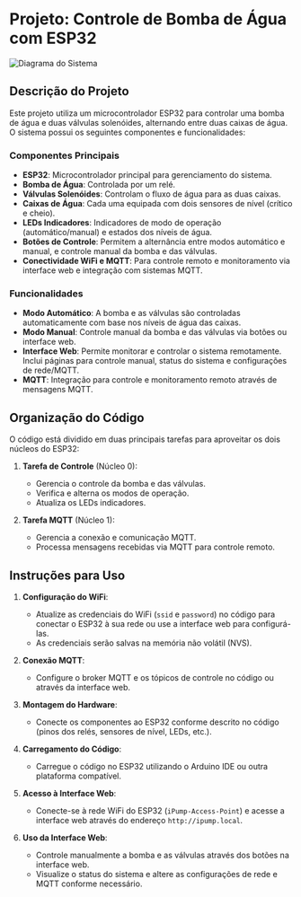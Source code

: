 # Projeto: Controle de Bomba de Água com ESP32

![Diagrama do Sistema](file-JZHcx9HD2xEKlrKGOZMNZjbL)

## Descrição do Projeto

Este projeto utiliza um microcontrolador ESP32 para controlar uma bomba de água e duas válvulas solenóides, alternando entre duas caixas de água. O sistema possui os seguintes componentes e funcionalidades:

### Componentes Principais
- **ESP32**: Microcontrolador principal para gerenciamento do sistema.
- **Bomba de Água**: Controlada por um relé.
- **Válvulas Solenóides**: Controlam o fluxo de água para as duas caixas.
- **Caixas de Água**: Cada uma equipada com dois sensores de nível (crítico e cheio).
- **LEDs Indicadores**: Indicadores de modo de operação (automático/manual) e estados dos níveis de água.
- **Botões de Controle**: Permitem a alternância entre modos automático e manual, e controle manual da bomba e das válvulas.
- **Conectividade WiFi e MQTT**: Para controle remoto e monitoramento via interface web e integração com sistemas MQTT.

### Funcionalidades
- **Modo Automático**: A bomba e as válvulas são controladas automaticamente com base nos níveis de água das caixas.
- **Modo Manual**: Controle manual da bomba e das válvulas via botões ou interface web.
- **Interface Web**: Permite monitorar e controlar o sistema remotamente. Inclui páginas para controle manual, status do sistema e configurações de rede/MQTT.
- **MQTT**: Integração para controle e monitoramento remoto através de mensagens MQTT.

## Organização do Código

O código está dividido em duas principais tarefas para aproveitar os dois núcleos do ESP32:

1. **Tarefa de Controle** (Núcleo 0):
   - Gerencia o controle da bomba e das válvulas.
   - Verifica e alterna os modos de operação.
   - Atualiza os LEDs indicadores.

2. **Tarefa MQTT** (Núcleo 1):
   - Gerencia a conexão e comunicação MQTT.
   - Processa mensagens recebidas via MQTT para controle remoto.

## Instruções para Uso

1. **Configuração do WiFi**:
   - Atualize as credenciais do WiFi (`ssid` e `password`) no código para conectar o ESP32 à sua rede ou use a interface web para configurá-las.
   - As credenciais serão salvas na memória não volátil (NVS).

2. **Conexão MQTT**:
   - Configure o broker MQTT e os tópicos de controle no código ou através da interface web.

3. **Montagem do Hardware**:
   - Conecte os componentes ao ESP32 conforme descrito no código (pinos dos relés, sensores de nível, LEDs, etc.).

4. **Carregamento do Código**:
   - Carregue o código no ESP32 utilizando o Arduino IDE ou outra plataforma compatível.

5. **Acesso à Interface Web**:
   - Conecte-se à rede WiFi do ESP32 (`iPump-Access-Point`) e acesse a interface web através do endereço `http://ipump.local`.

6. **Uso da Interface Web**:
   - Controle manualmente a bomba e as válvulas através dos botões na interface web.
   - Visualize o status do sistema e altere as configurações de rede e MQTT conforme necessário.
